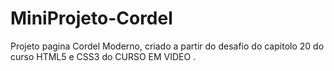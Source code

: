 # MiniProjeto-Cordel
 Projeto pagina Cordel Moderno, criado a partir do desafio do capitolo 20 do curso HTML5 e CSS3 do CURSO EM VIDEO .
